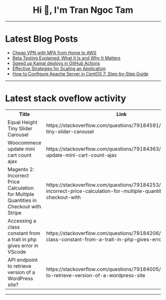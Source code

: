 <h1 align="center">Hi 👋, I'm Tran Ngoc Tam</h1>

---

# Latest Blog Posts 
<!-- BLOG-POST-LIST:START -->
- [Cheap VPN with MFA from Home to AWS](https://dev.to/aws-builders/cheap-vpn-with-mfa-from-home-to-aws-2b3b)
- [Beta Testing Explained: What It Is and Why It Matters](https://dev.to/gocodeo/beta-testing-explained-what-it-is-and-why-it-matters-4egi)
- [Speed up Kamal deploys in GitHub Actions](https://dev.to/nejremeslnici/speed-up-kamal-deploys-in-github-actions-oh0)
- [Effective Strategies for Scaling an Application](https://dev.to/wallacefreitas/effective-strategies-for-scaling-an-application-161h)
- [How to Configure Apache Server in CentOS 7: Step-by-Step Guide](https://dev.to/davidjonson/how-to-configure-apache-server-in-centos-7-step-by-step-guide-4l47)
<!-- BLOG-POST-LIST:END -->

---

# Latest stack oveflow activity
<table>
  <tr><th>Title</th><th>Link</th></tr>
  <!-- STACKOVERFLOW:START --><tr><td>Equal Height Tiny Slider Carousel</td><td>https://stackoverflow.com/questions/79184591/equal-height-tiny-slider-carousel</td></tr><tr><td>Woocommece update mini cart count ajax</td><td>https://stackoverflow.com/questions/79184363/woocommece-update-mini-cart-count-ajax</td></tr><tr><td>Magento 2: Incorrect Price Calculation for Multiple Quantities in Checkout with Stripe</td><td>https://stackoverflow.com/questions/79184253/magento-2-incorrect-price-calculation-for-multiple-quantities-in-checkout-with</td></tr><tr><td>Accessing a class constant from a trait in php gives error in VScode</td><td>https://stackoverflow.com/questions/79184206/accessing-a-class-constant-from-a-trait-in-php-gives-error-in-vscode</td></tr><tr><td>API endpoint to retrieve version of a WordPress site?</td><td>https://stackoverflow.com/questions/79184005/api-endpoint-to-retrieve-version-of-a-wordpress-site</td></tr><!-- STACKOVERFLOW:END -->
</table>

---



